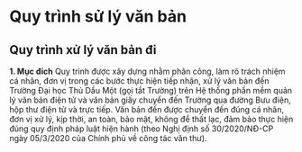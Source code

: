 # Quy trình sử lý văn bản
## Quy trình xử lý văn bản đi
**1. Mục đích**
Quy trình được xây dựng nhằm phân công, làm rõ trách nhiệm cá nhân, đơn vị trong các bước thực hiện tiếp nhận, xử lý văn bản đến Trường Đại học Thủ Dầu Một (gọi tắt Trường) trên Hệ thống phần mềm quản lý văn bản điện tử và văn bản giấy chuyển đến Trường qua đường Bưu điện, hộp thư điện tử và trực tiếp. 
Văn bản đến được chuyển đến đúng cá nhân, đơn vị xử lý, kịp thời, an toàn, bảo mật, không để thất lạc, đảm bảo thực hiện đúng quy định pháp luật hiện hành (theo Nghị định số 30/2020/NĐ-CP ngày 05/3/2020 của Chính phủ về công tác văn thư).

